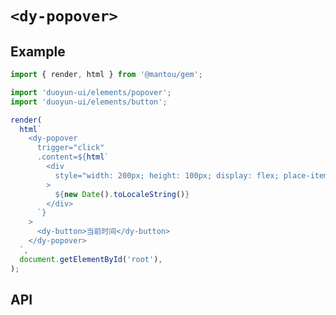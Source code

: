 # `<dy-popover>`

## Example

<gbp-sandpack dependencies="@mantou/gem, duoyun-ui">

```ts
import { render, html } from '@mantou/gem';

import 'duoyun-ui/elements/popover';
import 'duoyun-ui/elements/button';

render(
  html`
    <dy-popover
      trigger="click"
      .content=${html`
        <div
          style="width: 200px; height: 100px; display: flex; place-items: center; place-content: center;"
        >
          ${new Date().toLocaleString()}
        </div>
      `}
    >
      <dy-button>当前时间</dy-button>
    </dy-popover>
  `,
  document.getElementById('root'),
);
```

</gbp-sandpack>

## API

<gbp-api name="dy-popover" src="/src/elements/popover.ts"></gbp-api>
